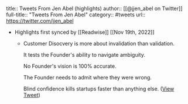 title:: Tweets From Jen Abel (highlights)
author:: [[@jjen_abel on Twitter]]
full-title:: "Tweets From Jen Abel"
category:: #tweets
url:: https://twitter.com/jjen_abel

- Highlights first synced by [[Readwise]] [[Nov 19th, 2022]]
	- Customer Disocvery is more about invalidation than validation. 
	  
	  It tests the Founder's ability to navigate ambiguity.
	  
	  No Founder's vision is 100% accurate. 
	  
	  The Founder needs to admit where they were wrong. 
	  
	  Blind confidence kills startups faster than anything else. ([View Tweet](https://twitter.com/jjen_abel/status/1568902874083594244))